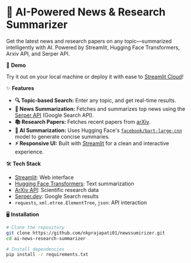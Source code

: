 # 🧠 AI-Powered News & Research Summarizer

Get the latest news and research papers on any topic—summarized intelligently with AI. Powered by Streamlit, Hugging Face Transformers, Arxiv API, and Serper API.

🚀 **Demo**

Try it out on your local machine or deploy it with ease to [Streamlit Cloud](https://streamlit.io/cloud)!

✨ **Features**

* **🔍 Topic-based Search:** Enter any topic, and get real-time results.
* **📰 News Summarization:** Fetches and summarizes top news using the [Serper API](https://serper.dev) (Google Search API).
* **📚 Research Papers:** Fetches recent papers from [arXiv](https://arxiv.org/).
* **🤖 AI Summarization:** Uses Hugging Face's [`facebook/bart-large-cnn`](https://huggingface.co/facebook/bart-large-cnn) model to generate concise summaries.
* **⚡ Responsive UI:** Built with [Streamlit](https://streamlit.io/) for a clean and interactive experience.

🛠️ **Tech Stack**

* [Streamlit](https://streamlit.io/): Web interface
* [Hugging Face Transformers](https://huggingface.co/transformers/): Text summarization
* [ArXiv API](https://arxiv.org/help/api/): Scientific research data
* [Serper.dev](https://serper.dev/): Google Search results
* `requests`, `xml.etree.ElementTree`, `json`: API interaction

🖥️ **Installation**

```bash
# Clone the repository
git clone https://github.com/nkprajapati01/newssumirizer.git
cd ai-news-research-summarizer

# Install dependencies
pip install -r requirements.txt
